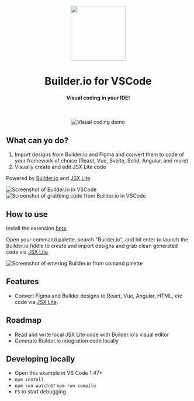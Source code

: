 <p align="center">
  <img height="150 alt="Builder + VS Code logos" src="https://cdn.builder.io/api/v1/image/assets%2FYJIGb4i01jvw0SRdL5Bt%2F2cf38c7c33264b5599ef608d2b721421" />
</p>

<h1 align="center"> Builder.io for VSCode </h1>

<h4 align="center">Visual coding in your IDE!</h4>
<br />
<p align="center">
  <img alt="Visual coding demo" src="https://i.imgur.com/UlWMkRx.gif" />
</p>

## What can yo do?

1. Import designs from Builder.io and Figma and convert them to code of your framework of choice (React, Vue, Svelte, Solid, Angular, and more)
2. Visually create and edit JSX Lite code

Powered by [Builder.io](https://github.com/builderio/builder) and [JSX Lite](https://github.com/builderio/jsx-lite)

<img src="https://cdn.builder.io/api/v1/image/assets%2FYJIGb4i01jvw0SRdL5Bt%2Fb047e4f59048449a980697c9a12eaf3f" alt="Screenshot of Builder.io in VSCode" />
<img src="https://cdn.builder.io/api/v1/image/assets%2FYJIGb4i01jvw0SRdL5Bt%2F1d59909e2a214c79ad2b1e8ad3fb8245" alt="Screenshot of grabbing code from Builder.io in VSCode" />

## How to use

Install the extension [here](https://marketplace.visualstudio.com/items?itemName=builder.Builder)

Open your command palette, search "Builder.io", and hit enter to launch the Builder.io fiddle to create and import designs and grab clean generated code via [JSX Lite](https://github.com/builderio/jsx-lite)

<img alt="Screenshot of entering Builder.io from comand palette" src="https://cdn.builder.io/api/v1/image/assets%2FYJIGb4i01jvw0SRdL5Bt%2F9f950bd9d3c74570b1c84edf39a5f976" />

## Features

- Convert Figma and Builder designs to React, Vue, Angular, HTML, etc code via [JSX Lite](https://github.com/builderio/jsx-lite).

## Roadmap

- Read and write local JSX Lite code with Builder.io's visual editor
- Generate Builder.io integration code locally

## Developing locally

- Open this example in VS Code 1.47+
- `npm install`
- `npm run watch` or `npm run compile`
- `F5` to start debugging
